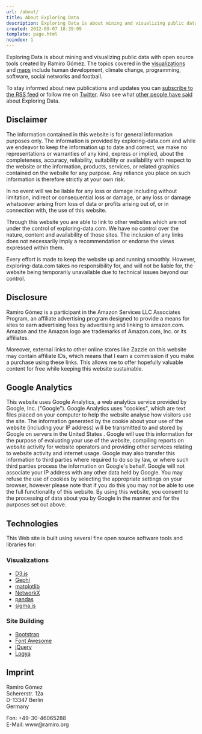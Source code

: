```yaml
---
url: /about/
title: About Exploring Data
description: Exploring Data is about mining and visualizing public data with open source tools.
created: 2012-09-07 18:39:09
template: page.html
noindex: 1
---
```

Exploring Data is about mining and visualizing public data with open source tools created by Ramiro Gómez. The topics covered in the [visualizations](/vis/) and [maps](/tags/map/) include human development, climate change,
programming, software, social networks and football.

To stay informed about new publications and updates you can
[subscribe to the RSS feed](http://exploring-data.com/rss.xml)
or follow me on [Twitter](https://twitter.com/yaph). Also see what [other people have said](/what-others-say/) about Exploring Data.

## Disclaimer

The information contained in this website is for general information purposes only. The information is provided by exploring-data.com and while we endeavor to keep the information up to date and correct, we make no representations or warranties of any kind, express or implied, about the completeness, accuracy, reliability, suitability or availability with respect to the website or the information, products, services, or related graphics contained on the website for any purpose. Any reliance you place on such information is therefore strictly at your own risk.

In no event will we be liable for any loss or damage including without limitation, indirect or consequential loss or damage, or any loss or damage whatsoever arising from loss of data or profits arising out of, or in connection with, the use of this website.

Through this website you are able to link to other websites which are not under the control of exploring-data.com. We have no control over the nature, content and availability of those sites. The inclusion of any links does not necessarily imply a recommendation or endorse the views expressed within them.

Every effort is made to keep the website up and running smoothly. However, exploring-data.com takes no responsibility for, and will not be liable for, the website being temporarily unavailable due to technical issues beyond our control.

## Disclosure

Ramiro Gómez is a participant in the Amazon Services LLC Associates Program, an affiliate advertising program designed to provide a means for sites to earn advertising fees by advertising and linking to amazon.com. Amazon and the Amazon logo are trademarks of Amazon.com, Inc. or its affiliates.

Moreover, external links to other online stores like Zazzle on this website may contain affiliate IDs, which means that I earn a commission if you make a purchase using these links. This allows me to offer hopefully valuable content for free while keeping this website sustainable.

## Google Analytics

This website uses Google Analytics, a web analytics service provided by Google, Inc. ("Google"). Google Analytics uses "cookies", which are text files placed on your computer to help the website analyse how visitors use the site. The information generated by the cookie about your use of the website (including your IP address) will be transmitted to and stored by Google on servers in the United States . Google will use this information for the purpose of evaluating your use of the website, compiling reports on website activity for website operators and providing other services relating to website activity and internet usage. Google may also transfer this information to third parties where required to do so by law, or where such third parties process the information on Google's behalf. Google will not associate your IP address with any other data held by Google. You may refuse the use of cookies by selecting the appropriate settings on your browser, however please note that if you do this you may not be able to use the full functionality of this website. By using this website, you consent to the processing of data about you by Google in the manner and for the purposes set out above.

## Technologies

This Web site is built using several fine open source software tools and
libraries for:

### Visualizations

* [D3.js](http://d3js.org/)
* [Gephi](http://gephi.org/)
* [matplotlib](http://matplotlib.org/)
* [NetworkX](http://networkx.github.io/)
* [pandas](http://pandas.pydata.org/)
* [sigma.js](http://sigmajs.org/)

### Site Building

* [Bootstrap](http://getbootstrap.com/)
* [Font Awesome](http://fortawesome.github.com/Font-Awesome/)
* [jQuery](http://jquery.com/)
* [Logya](http://pythonhosted.org/logya/)

## Imprint

Ramiro Gómez  
Schererstr. 12a  
D-13347 Berlin  
Germany  

Fon: &#x2b;49&#x2d;30&#x2d;46065288  
E-Mail: www&#x40;ramiro&#x2e;org